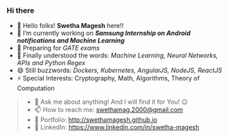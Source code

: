 ### Hi there 

<!--
**SwethaMagesh/SwethaMagesh** is a ✨ _special_ ✨ repository because its `README.md` (this file) appears on your GitHub profile.

Here are some ideas to get you started:


😄 Pronouns: ...
- 👯 I’m looking to collaborate on ...
-->
<!--
- (Kind of relearning what ought to have been mastered) 
- 🤔 I’m looking forward to 
-->
- 👋 Hello folks! **Swetha Magesh** here!! 
- 🔭 I’m currently working on ***Samsung Internship on Android notifications and Machine Learning*** 
- 😬 Preparing for *GATE exams*
- 🌱 Finally understood the words: *Machine Learning, Neural Networks, APIs and Python Regex*
- 😄 Still buzzwords: *Dockers, Kubernetes, AngularJS, NodeJS, ReactJS*
- ⚡ Special Interests: Cryptography, Math, Algorithms, Theory of Computation
>- 💬 Ask me about anything! And I will find it for You! 😉
>- 📫 How to reach me: swethamag.2000@gmail.com
>- 🔗 Portfolio: http://swethamagesh.github.io 
>- 👩 LinkedIn: https://www.linkedin.com/in/swetha-magesh

